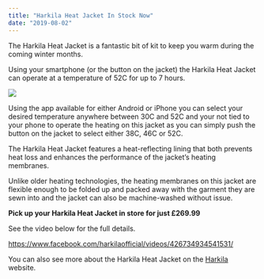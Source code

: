 ```yaml
---
title: "Harkila Heat Jacket In Stock Now"
date: "2019-08-02"
---
```


The Harkila Heat Jacket is a fantastic bit of kit to keep you warm during the coming winter months.

Using your smartphone (or the button on the jacket) the Harkila Heat Jacket can operate at a temperature of 52C for up to 7 hours.

![](https://res.cloudinary.com/shooting-supplies/image/upload/v1573564121/Harkila-Heat-Jacket_pntar3_pkf20n-1_gqa3hp.jpg)

Using the app available for either Android or iPhone you can select your desired temperature anywhere between 30C and 52C and your not tied to your phone to operate the heating on this jacket as you can simply push the button on the jacket to select either 38C, 46C or 52C.

The Harkila Heat Jacket features a heat-reflecting lining that both prevents heat loss and enhances the performance of the jacket’s heating membranes.

Unlike older heating technologies, the heating membranes on this jacket are flexible enough to be folded up and packed away with the garment they are sewn into and the jacket can also be machine-washed without issue.

**Pick up your Harkila Heat Jacket in store for just £269.99**

See the video below for the full details.

https://www.facebook.com/harkilaofficial/videos/426734934541531/

You can also see more about the Harkila Heat Jacket on the [Harkila](https://gb.harkila.com/en-gb/shop/hunting-clothes-for-men/hunting-jackets/harkila-heat-jacket-100118625) website.
